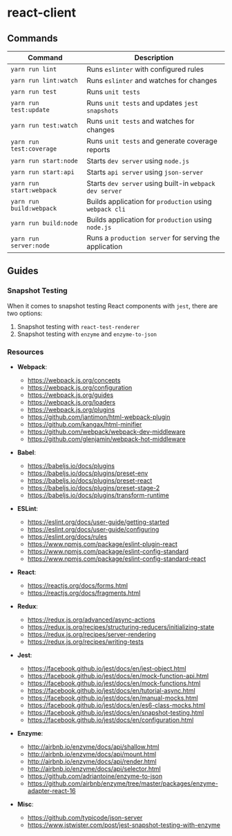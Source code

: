 # react-client

## Commands

| Command                  | Description                                             |
|--------------------------|---------------------------------------------------------|
| `yarn run lint`          | Runs `eslinter` with configured rules                   |
| `yarn run lint:watch`    | Runs `eslinter` and watches for changes                 |
| `yarn run test`          | Runs `unit tests`                                       |
| `yarn run test:update`   | Runs `unit tests` and updates `jest snapshots`          |
| `yarn run test:watch`    | Runs `unit tests` and watches for changes               |
| `yarn run test:coverage` | Runs `unit tests` and generate coverage reports         |
| `yarn run start:node`    | Starts `dev server` using `node.js`                     |
| `yarn run start:api`     | Starts `api server` using `json-server`                 |
| `yarn run start:webpack` | Starts `dev server` using built-in `webpack dev server` |
| `yarn run build:webpack` | Builds application for `production` using `webpack cli` |
| `yarn run build:node`    | Builds application for `production` using `node.js`     |
| `yarn run server:node`   | Runs a `production server` for serving the application  |

## Guides

### Snapshot Testing

When it comes to snapshot testing React components with `jest`, there are two options:

  1. Snapshot testing with `react-test-renderer`
  2. Snapshot testing with `enzyme` and `enzyme-to-json`

### Resources

  * **Webpack**:
    - https://webpack.js.org/concepts
    - https://webpack.js.org/configuration
    - https://webpack.js.org/guides
    - https://webpack.js.org/loaders
    - https://webpack.js.org/plugins
    - https://github.com/jantimon/html-webpack-plugin
    - https://github.com/kangax/html-minifier
    - https://github.com/webpack/webpack-dev-middleware
    - https://github.com/glenjamin/webpack-hot-middleware

  * **Babel**:
    - https://babeljs.io/docs/plugins
    - https://babeljs.io/docs/plugins/preset-env
    - https://babeljs.io/docs/plugins/preset-react
    - https://babeljs.io/docs/plugins/preset-stage-2
    - https://babeljs.io/docs/plugins/transform-runtime

  * **ESLint**:
    - https://eslint.org/docs/user-guide/getting-started
    - https://eslint.org/docs/user-guide/configuring
    - https://eslint.org/docs/rules
    - https://www.npmjs.com/package/eslint-plugin-react
    - https://www.npmjs.com/package/eslint-config-standard
    - https://www.npmjs.com/package/eslint-config-standard-react

  * **React**:
    - https://reactjs.org/docs/forms.html
    - https://reactjs.org/docs/fragments.html

  * **Redux**:
    - https://redux.js.org/advanced/async-actions
    - https://redux.js.org/recipes/structuring-reducers/initializing-state
    - https://redux.js.org/recipes/server-rendering
    - https://redux.js.org/recipes/writing-tests

  * **Jest**:
    - https://facebook.github.io/jest/docs/en/jest-object.html
    - https://facebook.github.io/jest/docs/en/mock-function-api.html
    - https://facebook.github.io/jest/docs/en/mock-functions.html
    - https://facebook.github.io/jest/docs/en/tutorial-async.html
    - https://facebook.github.io/jest/docs/en/manual-mocks.html
    - https://facebook.github.io/jest/docs/en/es6-class-mocks.html
    - https://facebook.github.io/jest/docs/en/snapshot-testing.html
    - https://facebook.github.io/jest/docs/en/configuration.html

  * **Enzyme**:
    - http://airbnb.io/enzyme/docs/api/shallow.html
    - http://airbnb.io/enzyme/docs/api/mount.html
    - http://airbnb.io/enzyme/docs/api/render.html
    - http://airbnb.io/enzyme/docs/api/selector.html
    - https://github.com/adriantoine/enzyme-to-json
    - https://github.com/airbnb/enzyme/tree/master/packages/enzyme-adapter-react-16

  * **Misc**:
    - https://github.com/typicode/json-server
    - https://www.jstwister.com/post/jest-snapshot-testing-with-enzyme
